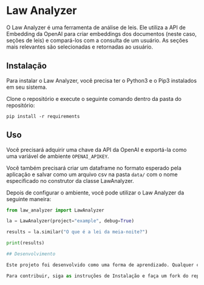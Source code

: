 # Law Analyzer

O Law Analyzer é uma ferramenta de análise de leis. Ele utiliza a API de Embedding da OpenAI para criar embeddings dos documentos (neste caso, seções de leis) e compará-los com a consulta de um usuário. As seções mais relevantes são selecionadas e retornadas ao usuário.

## Instalação

Para instalar o Law Analyzer, você precisa ter o Python3 e o Pip3 instalados em seu sistema. 

Clone o repositório e execute o seguinte comando dentro da pasta do repositório:

```
pip install -r requirements
```

## Uso

Você precisará adquirir uma chave da API da OpenAI e exportá-la como uma variável de ambiente `OPENAI_APIKEY`.

Você também precisará criar um dataframe no formato esperado pela aplicação e salvar como um arquivo csv na pasta `data/` com o nome especificado no construtor da classe LawAnalyzer.

Depois de configurar o ambiente, você pode utilizar o Law Analyzer da seguinte maneira:

```python
from law_analyzer import LawAnalyzer

la = LawAnalyzer(project="example", debug=True)

results = la.similar("O que é a lei da meia-noite?")

print(results)

## Desenvolvimento

Este projeto foi desenvolvido como uma forma de aprendizado. Qualquer contribuição é bem-vinda.

Para contribuir, siga as instruções de Instalação e faça um fork do repositório. Crie uma branch para a sua funcionalidade e abra um pull request com a descrição da sua funcionalidade/correção.